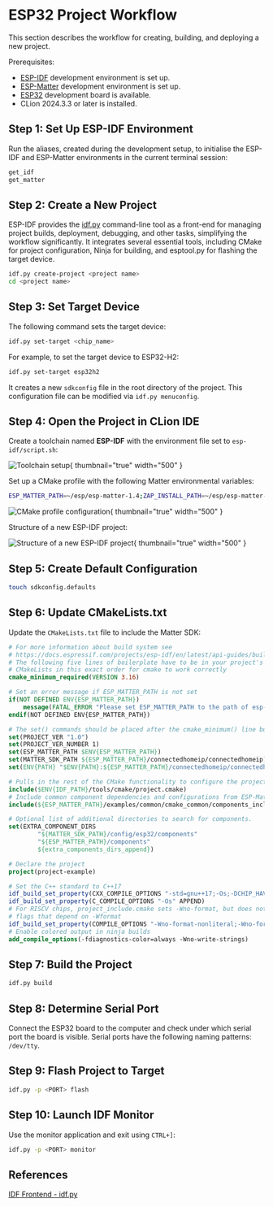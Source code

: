 <show-structure/>

# ESP32 Project Workflow

This section describes the workflow for creating, building, and deploying a new project.

Prerequisites:

- [ESP-IDF](ESP-IDF-Setup.md) development environment is set up.
- [ESP-Matter](ESP-Matter-Setup.md) development environment is set up.
- [ESP32](Espressif.md#hardware) development board is available.
- CLion 2024.3.3 or later is installed.

## Step 1: Set Up ESP-IDF Environment

Run the aliases, created during the development setup, to initialise the ESP-IDF and ESP-Matter environments in the 
current terminal session:

```Bash
get_idf
get_matter
```

## Step 2: Create a New Project

ESP-IDF provides the [idf.py](https://docs.espressif.com/projects/esp-idf/en/v5.2.3/esp32/api-guides/tools/idf-py.html)
command-line tool as a front-end for managing project builds, deployment, debugging, and other tasks, simplifying the
workflow significantly. It integrates several essential tools, including CMake for project configuration, Ninja for
building, and esptool.py for flashing the target device.

```Bash
idf.py create-project <project name>
cd <project name>
```

## Step 3: Set Target Device

The following command sets the target device:

```Bash
idf.py set-target <chip_name>
```

For example, to set the target device to ESP32-H2:

```Bash
idf.py set-target esp32h2
```

It creates a new `sdkconfig` file in the root directory of the project. This configuration file can be modified via
`idf.py menuconfig`.

## Step 4: Open the Project in CLion IDE

Create a toolchain named **ESP-IDF** with the environment file set to `esp-idf/script.sh`:

![Toolchain setup](image10.png){ thumbnail="true" width="500" }

Set up a CMake profile with the following Matter environmental variables:

```Bash
ESP_MATTER_PATH=~/esp/esp-matter-1.4;ZAP_INSTALL_PATH=~/esp/esp-matter-1.4/connectedhomeip/connectedhomeip/.environment/cipd/packages/zap
```

![CMake profile configuration](image26.png){ thumbnail="true" width="500" }

Structure of a new ESP-IDF project:

![Structure of a new ESP-IDF project](image12.png){ thumbnail="true" width="500" }

## Step 5: Create Default Configuration

```Bash
touch sdkconfig.defaults
```

## Step 6: Update CMakeLists.txt

Update the `CMakeLists.txt` file to include the Matter SDK:

```CMake
# For more information about build system see
# https://docs.espressif.com/projects/esp-idf/en/latest/api-guides/build-system.html
# The following five lines of boilerplate have to be in your project's
# CMakeLists in this exact order for cmake to work correctly
cmake_minimum_required(VERSION 3.16)

# Set an error message if ESP_MATTER_PATH is not set
if(NOT DEFINED ENV{ESP_MATTER_PATH})
    message(FATAL_ERROR "Please set ESP_MATTER_PATH to the path of esp-matter repo")
endif(NOT DEFINED ENV{ESP_MATTER_PATH})

# The set() commands should be placed after the cmake_minimum() line but before the include() line.
set(PROJECT_VER "1.0")
set(PROJECT_VER_NUMBER 1)
set(ESP_MATTER_PATH $ENV{ESP_MATTER_PATH})
set(MATTER_SDK_PATH ${ESP_MATTER_PATH}/connectedhomeip/connectedhomeip)
set(ENV{PATH} "$ENV{PATH}:${ESP_MATTER_PATH}/connectedhomeip/connectedhomeip/.environment/cipd/packages/pigweed")

# Pulls in the rest of the CMake functionality to configure the project, discover all the components, etc.
include($ENV{IDF_PATH}/tools/cmake/project.cmake)
# Include common component dependencies and configurations from ESP-Matter examples
include(${ESP_MATTER_PATH}/examples/common/cmake_common/components_include.cmake)

# Optional list of additional directories to search for components.
set(EXTRA_COMPONENT_DIRS
        "${MATTER_SDK_PATH}/config/esp32/components"
        "${ESP_MATTER_PATH}/components"
        ${extra_components_dirs_append})

# Declare the project
project(project-example)

# Set the C++ standard to C++17
idf_build_set_property(CXX_COMPILE_OPTIONS "-std=gnu++17;-Os;-DCHIP_HAVE_CONFIG_H;-Wno-overloaded-virtual" APPEND)
idf_build_set_property(C_COMPILE_OPTIONS "-Os" APPEND)
# For RISCV chips, project_include.cmake sets -Wno-format, but does not clear various
# flags that depend on -Wformat
idf_build_set_property(COMPILE_OPTIONS "-Wno-format-nonliteral;-Wno-format-security" APPEND)
# Enable colored output in ninja builds
add_compile_options(-fdiagnostics-color=always -Wno-write-strings)
```

## Step 7: Build the Project

```Bash
idf.py build
```

## Step 8: Determine Serial Port

Connect the ESP32 board to the computer and check under which serial port the board is visible. Serial ports have the
following naming patterns: `/dev/tty`.

## Step 9: Flash Project to Target

```Bash
idf.py -p <PORT> flash
```

## Step 10: Launch IDF Monitor

Use the monitor application and exit using `CTRL+]`:

```Bash
idf.py -p <PORT> monitor
```

## References

[IDF Frontend - idf.py](https://docs.espressif.com/projects/esp-idf/en/stable/esp32h2/api-guides/tools/idf-py.html)